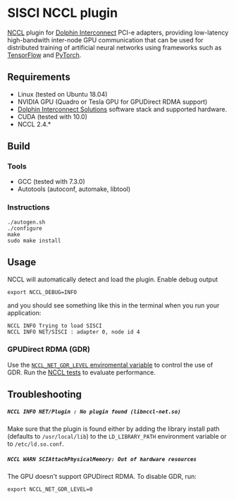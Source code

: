 # SISCI NCCL plugin
[NCCL](https://github.com/NVIDIA/nccl) plugin for [Dolphin Interconnect](https://www.dolphinics.com/) PCI-e adapters, providing
low-latency high-bandwith inter-node GPU communication that can be used for distributed training of artificial neural networks
using frameworks such as [TensorFlow](https://www.tensorflow.org/) and [PyTorch](https://pytorch.org/).

Requirements
------------
* Linux (tested on Ubuntu 18.04)
* NVIDIA GPU (Quadro or Tesla GPU for GPUDirect RDMA support)
* [Dolphin Interconnect Solutions](http://dolphinics.com) software stack and
  supported hardware.
* CUDA (tested with 10.0)
* NCCL 2.4.*

Build
-------------------

### Tools
* GCC (tested with 7.3.0)
* Autotools (autoconf, automake, libtool)

### Instructions
```
./autogen.sh
./configure
make
sudo make install
```

Usage
------

NCCL will automatically detect and load the plugin. Enable debug output

```
export NCCL_DEBUG=INFO
```

and you should see something like this in the terminal when you run your application:

```
NCCL INFO Trying to load SISCI
NCCL INFO NET/SISCI : adapter 0, node id 4
```

### GPUDirect RDMA (GDR)

Use the [`NCCL_NET_GDR_LEVEL` enviromental variable](https://docs.nvidia.com/deeplearning/sdk/nccl-developer-guide/docs/env.html#nccl-net-gdr-level-formerly-nccl-ib-gdr-level) to control the use of GDR. Run the [NCCL tests](https://github.com/nvidia/nccl-tests) to evaluate performance.


Troubleshooting
--------------

##### `NCCL INFO NET/Plugin : No plugin found (libnccl-net.so)`

Make sure that the plugin is found either by adding the library install path (defaults to `/usr/local/lib`) to the `LD_LIBRARY_PATH`
environment variable or to `/etc/ld.so.conf`.

##### `NCCL WARN SCIAttachPhysicalMemory: Out of hardware resources`

The GPU doesn't support GPUDirect RDMA. To disable GDR, run:
```
export NCCL_NET_GDR_LEVEL=0
```
